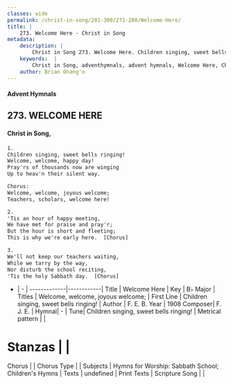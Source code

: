 ```yaml
---
classes: wide
permalink: /christ-in-song/201-300/271-280/Welcome-Here/
title: |
    273. Welcome Here - Christ in Song
metadata:
    description: |
        Christ in Song 273. Welcome Here. Children singing, sweet bells ringing! Welcome, welcome, happy day! Pray'rs of thousands now are winging Up to heav'n their silent way. Chorus: Welcome, welcome, joyous welcome; Teachers, scholars, welcome here!
    keywords:  |
        Christ in Song, adventhymnals, advent hymnals, Welcome Here, Children singing, sweet bells ringing!. Welcome, welcome, joyous welcome;
    author: Brian Onang'o
---
```


#### Advent Hymnals
## 273. WELCOME HERE
####  Christ in Song,

```txt
1.
Children singing, sweet bells ringing!
Welcome, welcome, happy day!
Pray'rs of thousands now are winging
Up to heav'n their silent way.

Chorus:
Welcome, welcome, joyous welcome;
Teachers, scholars, welcome here!

2.
'Tis an hour of happy meeting,
We have met for praise and pray'r;
But the hour is short and fleeting;
This is why we're early here.  [Chorus]

3.
We'll not keep our teachers waiting,
While we tarry by the way,
Nor disturb the school reciting,
'Tis the holy Sabbath day.  [Chorus]

```

- |   -  |
-------------|------------|
Title | Welcome Here |
Key | B♭ Major |
Titles | Welcome, welcome, joyous welcome; |
First Line | Children singing, sweet bells ringing! |
Author | F. E. B.
Year | 1908
Composer| F. J. E. |
Hymnal|  - |
Tune| Children singing, sweet bells ringing! |
Metrical pattern | |
# Stanzas |  |
Chorus |  |
Chorus Type |  |
Subjects | Hymns for Worship: Sabbath School; Children's Hymns |
Texts | undefined |
Print Texts | 
Scripture Song |  |
    
